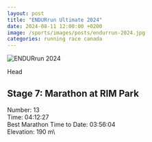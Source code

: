 ```yaml
---
layout: post
title: "ENDURrun Ultimate 2024"
date: 2024-08-11 12:00:00 +0200
image: /sports/images/posts/endurrun-2024.jpg
categories: running race canada
---
```


![ENDURrun 2024](/sports/images/posts/endurrun-2024.jpg)

Head

<!-- more -->

## Stage 7: Marathon at RIM Park

Number: 13\
Time: 04:12:27\
Best Marathon Time to Date: 03:56:04\
Elevation: 190 m\